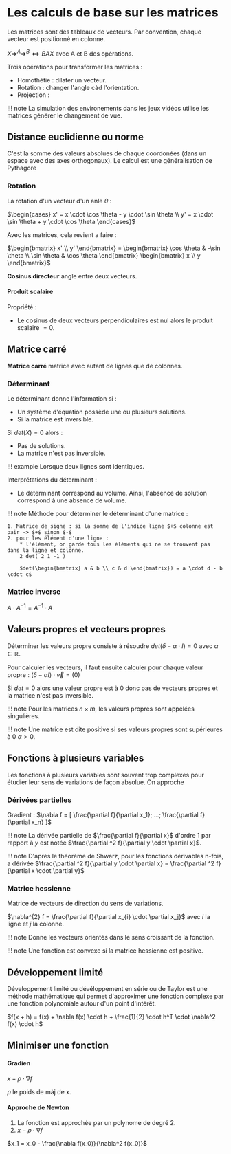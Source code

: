 # Les calculs de base sur les matrices

Les matrices sont des tableaux de vecteurs. Par convention, chaque vecteur est positionné en colonne.

$X \Rightarrow^A \Rightarrow ^B \Leftrightarrow BAX$ avec A et B des opérations.

Trois opérations pour transformer les matrices :

* Homothétie : dilater un vecteur.
* Rotation : changer l'angle càd l'orientation.
* Projection : 

!!! note
    La simulation des environements dans les jeux vidéos utilise les matrices générer le changement de vue.

## Distance euclidienne ou norme

C'est la somme des valeurs absolues de chaque coordonées (dans un espace avec des axes orthogonaux).
Le calcul est une généralisation de Pythagore

### Rotation 

La rotation d'un vecteur d'un anle $\theta$ :

$\begin{cases}
 x' = x \cdot \cos \theta - y \cdot \sin \theta \\
 y' = x \cdot \sin \theta + y \cdot \cos \theta
\end{cases}$

Avec les matrices, cela revient a faire :

$\begin{bmatrix} x' \\ y' \end{bmatrix} = 
\begin{bmatrix}
    \cos \theta & -\sin \theta \\ \sin \theta & \cos \theta
 \end{bmatrix}
\begin{bmatrix} x \\ y \end{bmatrix}$

__Cosinus directeur__ angle entre deux vecteurs.

#### Produit scalaire

Propriété :

* Le cosinus de deux vecteurs perpendiculaires est nul alors le produit scalaire $= 0$.

## Matrice carré

__Matrice carré__ matrice avec autant de lignes que de colonnes.

### Déterminant

Le déterminant donne l'information si : 

* Un système d'équation possède une ou plusieurs solutions.
* Si la matrice est inversible.

Si $det(X) = 0$ alors :

* Pas de solutions.
* La matrice n'est pas inversible.

!!! example
    Lorsque deux lignes sont identiques.

Interprétations du déterminant :

* Le déterminant correspond au volume. Ainsi, l'absence de solution correspond à une absence de volume.

!!! note
    Méthode pour déterminer le déterminant d'une matrice : 

    1. Matrice de signe : si la somme de l'indice ligne $+$ colonne est pair -> $+$ sinon $-$
    2. pour les élément d'une ligne :
        * l'élément, on garde tous les éléments qui ne se trouvent pas dans la ligne et colonne.
        2 det( 2 1 -1 )

        $det(\begin{bmatrix} a & b \\ c & d \end{bmatrix}) = a \cdot d - b \cdot c$

### Matrice inverse

$A \cdot A^{-1} = A^{-1} \cdot A$

## Valeurs propres et vecteurs propres

Déterminer les valeurs propre consiste à résoudre $det(\delta - \alpha \cdot I) = 0$  avec $\alpha \in \mathbb{R}$.

Pour calculer les vecteurs, il faut ensuite calculer pour chaque valeur propre : $(\delta - \alpha I) \cdot \vec{v} = (0)$

Si $det = 0$ alors une valeur propre est à 0 donc pas de vecteurs propres et la matrice n'est pas inversible.

!!! note
    Pour les matrices $n \times m$, les valeurs propres sont appelées singulières.

!!! note
    Une matrice est dite positive si ses valeurs propres sont supérieures à 0 $\alpha \gt 0$.

## Fonctions à plusieurs variables

Les fonctions à plusieurs variables sont souvent trop complexes pour étudier leur sens de variations de façon absolue. On approche 

### Dérivées partielles

Gradient : $\nabla f = [ \frac{\partial f}{\partial x_1}; ...; \frac{\partial f}{\partial x_n} ]$

!!! note
    La dérivée partielle de $\frac{\partial f}{\partial x}$ d'ordre 1 par rapport à $y$ est notée $\frac{\partial ^2 f}{\partial y \cdot \partial x}$.

!!! note
    D'après le théorème de Shwarz, pour les fonctions dérivables n-fois, a dérivée $\frac{\partial ^2 f}{\partial y \cdot \partial x} = \frac{\partial ^2 f}{\partial x \cdot \partial y}$

### Matrice hessienne

Matrice de vecteurs de direction du sens de variations.

$\nabla^{2} f = \frac{\partial f}{\partial x_{i} \cdot \partial x_j}$ avec $i$ la ligne et $j$ la colonne.

!!! note
    Donne les vecteurs orientés dans le sens croissant de la fonction.

!!! note
    Une fonction est convexe si la matrice hessienne est positive.

## Développement limité

Développement limité ou dévéloppement en série ou de Taylor est une méthode mathématique qui permet d'approximer une fonction complexe par une fonction polynomiale autour d'un point d'intérêt.

$f(x + h) = f(x) + \nabla f(x) \cdot h + \frac{1}{2} \cdot h^T \cdot \nabla^2 f(x) \cdot h$


## Minimiser une fonction

#### Gradien

$x - \rho \cdot \nabla f$

$\rho$ le poids de màj de x.

#### Approche de Newton

1. La fonction est approchée par un polynome de degré 2.
2. $x - \rho \cdot \nabla f$

$x_1 = x_0 - \frac{\nabla f(x_0)}{\nabla^2 f(x_0)}$